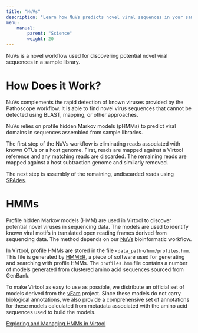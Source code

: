 ```yaml
---
title: "NuVs"
description: "Learn how NuVs predicts novel viral sequences in your sample."
menu:
    manual:
        parent: "Science"
        weight: 20
---
```


NuVs is a novel workflow used for discovering potential novel viral sequences in a sample library.

# How Does it Work?

NuVs complements the rapid detection of known viruses provided by the Pathoscope workflow. It is able to find novel virus sequences that cannot be detected using BLAST, mapping, or other approaches.

NuVs relies on profile hidden Markov models (pHMMs) to predict viral domains in sequences assembled from sample libraries.

The first step of the NuVs workflow is eliminating reads associated with known OTUs or a host genome. First, reads are mapped against a Virtool reference and any matching reads are discarded. The remaining reads are mapped against a host subtraction genome and similarly removed.

The next step is assembly of the remaining, undiscarded reads using [SPAdes](http://cab.spbu.ru/software/spades).

# HMMs

Profile hidden Markov models (HMM) are used in Virtool to discover potential novel viruses in sequencing data. The models are used to identify known viral motifs in translated open reading frames derived from sequencing data. The method depends on our [NuVs](https://github.com/virtool/nuvs) bioinformatic workflow.

In Virtool, profile HMMs are stored in the file `<data_path>/hmm/profiles.hmm`. This file is generated by [HMMER](http://hmmer.org), a piece of software used for generating and searching with profile HMMs. The `profiles.hmm` file contains a number of models generated from clustered amino acid sequences sourced from GenBank.

To make Virtool as easy to use as possible, we distribute an official set of models derived from the [vFam](http://derisilab.ucsf.edu/software/vFam/) project. Since these models do not carry biological annotations, we also provide a comprehensive set of annotations for these models calculated from metadata associated with the amino acid sequences used to build the models.

[Exploring and Managing HMMs in Virtool](/docs/manual/guide/hmms)
